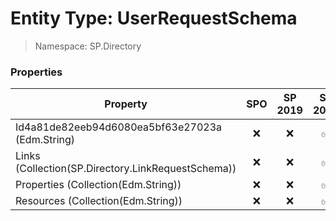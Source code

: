 # Entity Type: UserRequestSchema

> Namespace: SP.Directory

### Properties

Property | SPO | SP 2019 | SP 2016 | SP 2013
----------|:---:|:-------:|:-------:|:-------:
Id4a81de82eeb94d6080ea5bf63e27023a (Edm.String) | ❌ | ❌ | ✅ | ❌
Links (Collection(SP.Directory.LinkRequestSchema)) | ❌ | ❌ | ✅ | ❌
Properties (Collection(Edm.String)) | ❌ | ❌ | ✅ | ❌
Resources (Collection(Edm.String)) | ❌ | ❌ | ✅ | ❌